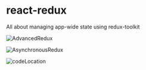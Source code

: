 # react-redux
All about managing app-wide state using redux-toolkit

![AdvancedRedux](https://user-images.githubusercontent.com/78524327/214523711-3333fe42-63b2-4f6b-a130-6a1451affc78.png)

![AsynchronousRedux](https://user-images.githubusercontent.com/78524327/214523806-90175ab6-539c-4795-a548-fbe243ab094b.png)

![codeLocation](https://user-images.githubusercontent.com/78524327/214523878-dfc477e2-8f25-438f-997d-716e76d29734.png)

